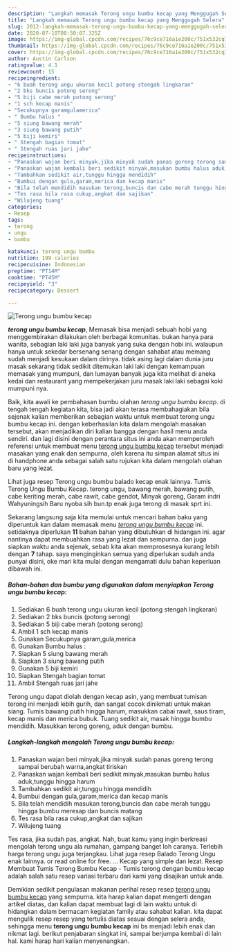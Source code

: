 ```yaml
---
description: "Langkah memasak Terong ungu bumbu kecap yang Menggugah Selera"
title: "Langkah memasak Terong ungu bumbu kecap yang Menggugah Selera"
slug: 2012-langkah-memasak-terong-ungu-bumbu-kecap-yang-menggugah-selera
date: 2020-07-10T08:50:07.325Z
image: https://img-global.cpcdn.com/recipes/76c9ce716a1e200c/751x532cq70/terong-ungu-bumbu-kecap-foto-resep-utama.jpg
thumbnail: https://img-global.cpcdn.com/recipes/76c9ce716a1e200c/751x532cq70/terong-ungu-bumbu-kecap-foto-resep-utama.jpg
cover: https://img-global.cpcdn.com/recipes/76c9ce716a1e200c/751x532cq70/terong-ungu-bumbu-kecap-foto-resep-utama.jpg
author: Austin Carlson
ratingvalue: 4.1
reviewcount: 15
recipeingredient:
- "6 buah terong ungu ukuran kecil potong stengah lingkaran"
- "2 bks buncis potong serong"
- "5 biji cabe merah potong serong"
- "1 sch kecap manis"
- "Secukupnya garamgulamerica"
- " Bumbu halus "
- "5 siung bawang merah"
- "3 siung bawang putih"
- "5 biji kemiri"
- " Stengah bagian tomat"
- " Stengah ruas jari jahe"
recipeinstructions:
- "Panaskan wajan beri minyak,jika minyak sudah panas goreng terong sampai berubah warna,angkat tiriskan"
- "Panaskan wajan kembali beri sedikit minyak,masukan bumbu halus aduk,tunggu hingga harum"
- "Tambahkan sedikit air,tunggu hingga mendidih"
- "Bumbui dengan gula,garam,merica dan kecap manis"
- "Bila telah mendidih masukan terong,buncis dan cabe merah tunggu hingga bumbu meresap dan buncis matang"
- "Tes rasa bila rasa cukup,angkat dan sajikan"
- "Wilujeng tuang"
categories:
- Resep
tags:
- terong
- ungu
- bumbu

katakunci: terong ungu bumbu 
nutrition: 199 calories
recipecuisine: Indonesian
preptime: "PT14M"
cooktime: "PT45M"
recipeyield: "3"
recipecategory: Dessert

---
```



![Terong ungu bumbu kecap](https://img-global.cpcdn.com/recipes/76c9ce716a1e200c/751x532cq70/terong-ungu-bumbu-kecap-foto-resep-utama.jpg)

<b><i>terong ungu bumbu kecap</i></b>, Memasak bisa menjadi sebuah hobi yang menggembirakan dilakukan oleh berbagai komunitas. bukan hanya para wanita, sebagian laki laki juga banyak yang suka dengan hobi ini. walaupun hanya untuk sekedar bersenang senang dengan sahabat atau memang sudah menjadi kesukaan dalam dirinya. tidak asing lagi dalam dunia juru masak sekarang tidak sedikit ditemukan laki laki dengan kemampuan memasak yang mumpuni, dan lumayan banyak juga kita melihat di aneka kedai dan restaurant yang mempekerjakan juru masak laki laki sebagai koki mumpuni nya.

Baik, kita awali ke pembahasan bumbu olahan <i>terong ungu bumbu kecap</i>. di tengah tengah kegiatan kita, bisa jadi akan terasa membahagiakan bila sejenak kalian memberikan sebagian waktu untuk membuat terong ungu bumbu kecap ini. dengan keberhasilan kita dalam mengolah masakan tersebut, akan menjadikan diri kalian bangga dengan hasil menu anda sendiri. dan lagi disini dengan perantara situs ini anda akan memperoleh referensi untuk membuat menu <u>terong ungu bumbu kecap</u> tersebut menjadi masakan yang enak dan sempurna, oleh karena itu simpan alamat situs ini di handphone anda sebagai salah satu rujukan kita dalam mengolah olahan baru yang lezat.

Lihat juga resep Terong ungu bumbu balado kecap enak lainnya. Tumis Terong Ungu Bumbu Kecap. terong ungu, bawang merah, bawang putih, cabe keriting merah, cabe rawit, cabe gendot, Minyak goreng, Garam indri Wahyuningsih Baru nyoba sih bun.tp enak juga terong di masak sprt ini.


Sekarang langsung saja kita memulai untuk mencari bahan baku yang diperuntuk kan dalam memasak menu <u><i>terong ungu bumbu kecap</i></u> ini. setidaknya diperlukan <b>11</b> bahan bahan yang dibutuhkan di hidangan ini. agar nantinya dapat membuahkan rasa yang lezat dan sempurna. dan juga siapkan waktu anda sejenak, sebab kita akan memprosesnya kurang lebih dengan <b>7</b> tahap. saya menginginkan semua yang diperlukan sudah anda punyai disini, oke mari kita mulai dengan mengamati dulu bahan keperluan dibawah ini.

<!--inarticleads1-->

##### Bahan-bahan dan bumbu yang digunakan dalam menyiapkan Terong ungu bumbu kecap:

1. Sediakan 6 buah terong ungu ukuran kecil (potong stengah lingkaran)
1. Sediakan 2 bks buncis (potong serong)
1. Sediakan 5 biji cabe merah (potong serong)
1. Ambil 1 sch kecap manis
1. Gunakan Secukupnya garam,gula,merica
1. Gunakan  Bumbu halus :
1. Siapkan 5 siung bawang merah
1. Siapkan 3 siung bawang putih
1. Gunakan 5 biji kemiri
1. Siapkan  Stengah bagian tomat
1. Ambil  Stengah ruas jari jahe


Terong ungu dapat diolah dengan kecap asin, yang membuat tumisan terong ini menjadi lebih gurih, dan sangat cocok dinikmati untuk makan siang. Tumis bawang putih hingga harum, masukkan cabai rawit, saus tiram, kecap manis dan merica bubuk. Tuang sedikit air, masak hingga bumbu mendidih. Masukkan terong goreng, aduk dengan bumbu. 

<!--inarticleads2-->

##### Langkah-langkah mengolah Terong ungu bumbu kecap:

1. Panaskan wajan beri minyak,jika minyak sudah panas goreng terong sampai berubah warna,angkat tiriskan
1. Panaskan wajan kembali beri sedikit minyak,masukan bumbu halus aduk,tunggu hingga harum
1. Tambahkan sedikit air,tunggu hingga mendidih
1. Bumbui dengan gula,garam,merica dan kecap manis
1. Bila telah mendidih masukan terong,buncis dan cabe merah tunggu hingga bumbu meresap dan buncis matang
1. Tes rasa bila rasa cukup,angkat dan sajikan
1. Wilujeng tuang


Tes rasa, jika sudah pas, angkat. Nah, buat kamu yang ingin berkreasi mengolah terong ungu ala rumahan, gampang banget loh caranya. Terlebih harga terong ungu juga terjangkau. Lihat juga resep Balado Terong Ungu enak lainnya. or read online for free. … Kecap yang simple dan lezat. Resep Membuat Tumis Terong Bumbu Kecap - Tumis terong dengan bumbu kecap adalah salah satu resep variasi terbaru dari kami yang disajikan untuk anda. 

Demikian sedikit pengulasan makanan perihal resep resep <u>terong ungu bumbu kecap</u> yang sempurna. kita harap kalian dapat mengerti dengan artikel diatas, dan kalian dapat membuat lagi di lain waktu untuk di hidangkan dalam bermacam kegiatan family atau sahabat kalian. kita dapat mengulik resep resep yang tertulis diatas sesuai dengan selera anda, sehingga menu <b>terong ungu bumbu kecap</b> ini bs menjadi lebih enak dan nikmat lagi. berikut penjabaran singkat ini, sampai berjumpa kembali di lain hal. kami harap hari kalian menyenangkan.
